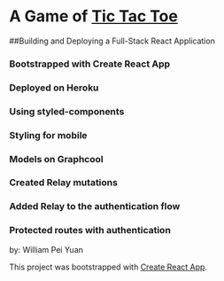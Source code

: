# A Game of [Tic Tac Toe](https://tictacyuan-app.herokuapp.com/)
##Building and Deploying a Full-Stack React Application
### Bootstrapped with Create React App
### Deployed on Heroku
### Using styled-components
### Styling for mobile
### Models on Graphcool
### Created Relay mutations
### Added Relay to the authentication flow
### Protected routes with authentication

by: William Pei Yuan

This project was bootstrapped with [Create React App](https://github.com/facebookincubator/create-react-app).



